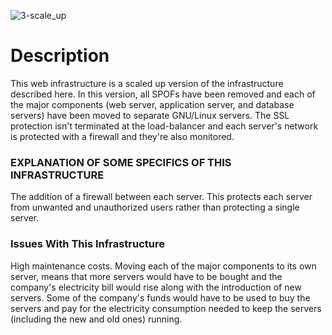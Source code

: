 ![3-scale_up](https://user-images.githubusercontent.com/114498685/227967555-c54dad7d-ea62-46da-877f-d5ebf61bb2b4.png)


# Description
This web infrastructure is a scaled up version of the infrastructure described here. In this version, all SPOFs have been removed and each of the major components (web server, application server, and database servers) have been moved to separate GNU/Linux servers. The SSL protection isn't terminated at the load-balancer and each server's network is protected with a firewall and they're also monitored.

### EXPLANATION OF SOME SPECIFICS OF THIS INFRASTRUCTURE
The addition of a firewall between each server.
This protects each server from unwanted and unauthorized users rather 
than protecting a single server.

### Issues With This Infrastructure
High maintenance costs.
Moving each of the major components to its own server, means that more servers would have to be bought and the company's electricity bill would rise along with the introduction of new servers. Some of the company's funds would have to be used to buy the servers and pay for the electricity consumption needed to keep the servers (including the new and old ones) running.
